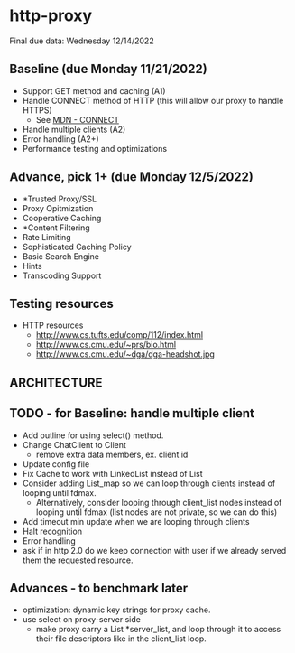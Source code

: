 # http-proxy
Final due data: Wednesday 12/14/2022

## Baseline (due Monday 11/21/2022)
- Support GET method and caching (A1)
- Handle CONNECT method of HTTP (this will allow our proxy to handle HTTPS)
  - See [MDN - CONNECT](https://developer.mozilla.org/en-US/docs/Web/HTTP/Methods/CONNECT)
- Handle multiple clients (A2)
- Error handling (A2+)
- Performance testing and optimizations

## Advance, pick 1+ (due Monday 12/5/2022)
- *Trusted Proxy/SSL
- Proxy Opitmization
- Cooperative Caching 
- *Content Filtering
- Rate Limiting
- Sophisticated Caching Policy
- Basic Search Engine
- Hints 
- Transcoding Support 

## Testing resources 
- HTTP resources
  - http://www.cs.tufts.edu/comp/112/index.html
  - http://www.cs.cmu.edu/~prs/bio.html
  - http://www.cs.cmu.edu/~dga/dga-headshot.jpg

## ARCHITECTURE 


## TODO - for Baseline: handle multiple client
- Add outline for using select() method. 
- Change ChatClient to Client
  - remove extra data members, ex. client id
- Update config file
- Fix Cache to work with LinkedList instead of List 
- Consider adding List_map so we can loop through clients instead of looping until fdmax. 
  - Alternatively, consider looping through client_list nodes instead of looping until fdmax (list nodes are not private, so we can do this)
- Add timeout min update when we are looping through clients
- Halt recognition 
- Error handling
- ask if in http 2.0 do we keep connection with user if we already served them the requested resource.


## Advances - to benchmark later 
- optimization: dynamic key strings for proxy cache. 
- use select on proxy-server side
  - make proxy carry a List *server_list, and loop through it to access their file descriptors like in the client_list loop. 

